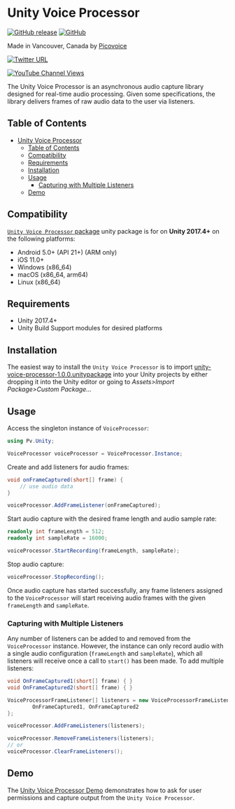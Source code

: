 # Unity Voice Processor

[![GitHub release](https://img.shields.io/github/release/Picovoice/unity-voice-processor.svg)](https://github.com/Picovoice/unity-voice-processor/releases)
[![GitHub](https://img.shields.io/github/license/Picovoice/unity-voice-processor)](https://github.com/Picovoice/unity-voice-processor/)

Made in Vancouver, Canada by [Picovoice](https://picovoice.ai)

<!-- markdown-link-check-disable -->
[![Twitter URL](https://img.shields.io/twitter/url?label=%40AiPicovoice&style=social&url=https%3A%2F%2Ftwitter.com%2FAiPicovoice)](https://twitter.com/AiPicovoice)
<!-- markdown-link-check-enable -->
[![YouTube Channel Views](https://img.shields.io/youtube/channel/views/UCAdi9sTCXLosG1XeqDwLx7w?label=YouTube&style=social)](https://www.youtube.com/channel/UCAdi9sTCXLosG1XeqDwLx7w)

The Unity Voice Processor is an asynchronous audio capture library designed for real-time audio
processing. Given some specifications, the library delivers frames of raw audio data to the user via
listeners.

## Table of Contents

- [Unity Voice Processor](#unity-voice-processor)
    - [Table of Contents](#table-of-contents)
    - [Compatibility](#compatibility)
    - [Requirements](#requirements)
    - [Installation](#installation)
    - [Usage](#usage)
        - [Capturing with Multiple Listeners](#capturing-with-multiple-listeners)
    - [Demo](#demo)

## Compatibility

[`Unity Voice Processor` package](./unity-voice-processor-1.0.0.unitypackage) unity package is for on **Unity 2017.4+** on the following platforms:

- Android 5.0+ (API 21+) (ARM only)
- iOS 11.0+
- Windows (x86_64)
- macOS (x86_64, arm64)
- Linux (x86_64)

## Requirements

- Unity 2017.4+
- Unity Build Support modules for desired platforms

## Installation

The easiest way to install the `Unity Voice Processor` is to import [unity-voice-processor-1.0.0.unitypackage](./unity-voice-processor-1.0.0.unitypackage) into your Unity projects by either dropping it into the Unity editor or going to _Assets>Import Package>Custom Package..._

## Usage

Access the singleton instance of `VoiceProcessor`:

```csharp
using Pv.Unity;

VoiceProcessor voiceProcessor = VoiceProcessor.Instance;
```

Create and add listeners for audio frames:

```csharp
void onFrameCaptured(short[] frame) {
    // use audio data
}

voiceProcessor.AddFrameListener(onFrameCaptured);
```

Start audio capture with the desired frame length and audio sample rate:

```csharp
readonly int frameLength = 512;
readonly int sampleRate = 16000;

voiceProcessor.StartRecording(frameLength, sampleRate);
```

Stop audio capture:
```csharp
voiceProcessor.StopRecording();
```

Once audio capture has started successfully, any frame listeners assigned to the `VoiceProcessor`
will start receiving audio frames with the given `frameLength` and `sampleRate`.

### Capturing with Multiple Listeners

Any number of listeners can be added to and removed from the `VoiceProcessor` instance. However,
the instance can only record audio with a single audio configuration (`frameLength` and `sampleRate`),
which all listeners will receive once a call to `start()` has been made. To add multiple listeners:
```csharp
void OnFrameCaptured1(short[] frame) { }
void OnFrameCaptured2(short[] frame) { }

VoiceProcessorFrameListener[] listeners = new VoiceProcessorFrameListener[] {
        OnFrameCaptured1, OnFrameCaptured2 
};

voiceProcessor.AddFrameListeners(listeners);

voiceProcessor.RemoveFrameListeners(listeners);
// or
voiceProcessor.ClearFrameListeners();
```

## Demo

The [Unity Voice Processor Demo](./Assets/UnityVoiceProcessor/Demo/) demonstrates how to ask for user permissions and capture output from
the `Unity Voice Processor`.
